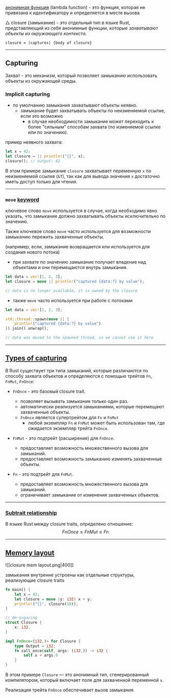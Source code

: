 [анонимная функция](https://ru.wikipedia.org/wiki/%D0%90%D0%BD%D0%BE%D0%BD%D0%B8%D0%BC%D0%BD%D0%B0%D1%8F_%D1%84%D1%83%D0%BD%D0%BA%D1%86%D0%B8%D1%8F) (lambda function) - это функция, которая не привязана к идентификатору и определяется в месте вызова


$\triangle$ closure (замыкание) - это отдельный тип в языке Rust, представляющий из себя анонимные функции, которые *захватывают объекты из окружающего контекста.*

`closure = |captures| {body of closure}`

---

## Capturing

Захват - это механизм, который позволяет замыканию использовать объекты из окружающей среды.

### Implicit capturing

- по умолчанию замыкания захватывают объекты неявно.
	- замыкание будет захватывать объекты по неизменяемой ссылке, если это возможно
		- в случае необходимости замыкание может переходить к более "сильным" способам захвата (по изменяемой ссылке или по значению).

пример неявного захвата:

``` Rust
let x = 42;
let closure = || println!("{}", x);
closure(); // output: 42
```

В этом примере замыкание `closure` захватывает переменную `x` по неизменяемой ссылке (`&T`), так как для вывода значения `x` достаточно иметь доступ только для чтения.

--- 
### `move` [keyword](https://doc.rust-lang.org/std/keyword.move.html)

ключевое слово `move` используется в случае, когда необходимо явно указать, что замыкание должно захватывать объекты исключительно по значению.

Также ключевое слово `move` часто используется для возможности замыканию пережить захваченные объекты. 

(например, если, замыкание возвращается или используется для создания нового потока)


- при захвате по значению замыкание получает владение над объектами и они перемещаются внутрь замыкания. 

``` Rust
let data = vec![1, 2, 3];
let closure = move || println!("captured {data:?} by value");

// data is no longer available, it is owned by the closure
```


- также `move` часто используется при работе с потоками

``` Rust
let data = vec![1, 2, 3];

std::thread::spawn(move || {
    println!("captured {data:?} by value")
}).join().unwrap();

// data was moved to the spawned thread, so we cannot use it here
```


---
## [Types of capturing](https://stackoverflow.com/a/45935645)

В Rust существует три типа замыканий, которые различаются по способу захвата объектов и определяются с помощью трейтов `Fn`, `FnMut`, `FnOnce`:

- `FnOnce` - это базовый closure trait.
	- позволяет вызывать замыкание только один раз.
	- автоматически реализуется замыканиями, которые перемещают захваченные объекты.
	- `FnOnce` является супертрейтом для `Fn` и `FnMut`
		- любой экземпляр `Fn` и `FnMut` может быть использован там, где ожидается экземпляр трейта `FnOnce`.

- `FnMut` - это подтрейт (расширение) для `FnOnce`.
	- предоставляет возможность множественного вызова для замыканий.
	- предоставляет возможность замыканию изменять захваченные объекты.

- `Fn` - это подтрейт для `FnMut`.
	- предоставляет возможность множественного вызова для замыканий.
	- ограничивает замыкание от изменения захваченных объектов.

---
### [Subtrait relationship](https://cheats.rs/#closures-in-apis)

В языке Rust между closure traits, определено отношение:
$$
FnOnce \leq FnMut \leq Fn
$$

---

## [Memory layout ](https://www.youtube.com/watch?v=rDoqT-a6UFg&t=2077s)

![[closure mem layout.png|400]]

замыкания внутренне устроены как отдельные структуры, реализующие closure traits

``` Rust
fn main() {
    let x = 42;
    let closure = move |y: i32| x + y;
    println!("{}", closure(10));
}
```

``` Rust
// de-sugaring
struct Closure {
    x: i32,
}

impl FnOnce<(i32,)> for Closure {
    type Output = i32;
    fn call_once(self, args: (i32,)) -> i32 {
        self.x + args.0
    }
}
```

В этом примере `Closure` — это анонимный тип, сгенерированный компилятором, который включает поле для захваченной переменной `x`. 

Реализация трейта `FnOnce` обеспечивает вызов замыкания.


